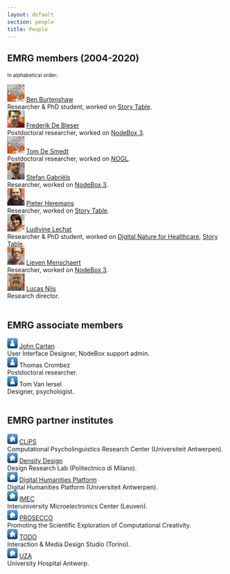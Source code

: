 ```yaml
---
layout: default
section: people
title: People
---
```


<h2>EMRG members (2004-2020)</h2>
<p><small>In alphabetical order:</small></p>

<div class="box">
	<img src="/media/people/blank-s.jpg" />
	<a href="ben-burtenshaw.html">Ben Burtenshaw</a><br>Researcher &amp; PhD student, worked on
	<a href="../projects/story-table.html" class="tag-project">Story Table</a>.
</div>

<div class="box">
	<img src="/media/people/frederik-s.jpg" />
	<a href="frederik-de-bleser.html">Frederik De Bleser</a><br>Postdoctoral researcher, worked on
	<a href="../software/nodebox-3.html" class="tag-software">NodeBox 3</a>.
</div>

<div class="box">
	<img src="/media/people/blank-s.jpg" />
	<a href="tom-de-smedt.html">Tom De Smedt</a><br>Postdoctoral researcher, worked on
	<a href="../software/nodebox-opengl.html" class="tag-software">NOGL</a>.
</div>

<div class="box">
	<img src="/media/people/stefan-s.jpg" />
	<a href="stefan-gabriels.html">Stefan Gabriëls</a><br>Researcher, worked on
	<a href="../software/nodebox-3.html" class="tag-software">NodeBox 3</a>.
</div>

<div class="box">
	<img src="/media/people/pieter-s.jpg" />
	<a href="pieter-heremans.html">Pieter Heremans</a><br>Researcher, worked on
	<a href="../projects/story-table.html" class="tag-project">Story Table</a>.
</div>

<div class="box">
	<img src="/media/people/ludivine-s.jpg" />
	<a href="ludivine-lechat.html">Ludivine Lechat</a><br>Researcher &amp; PhD student, worked on
	<a href="../projects/digital-nature-for-healthcare.html" class="tag-project">Digital Nature for Healthcare</a>,
	<a href="../projects/story-table.html" class="tag-project">Story Table</a>.
</div>

<div class="box">
	<img src="/media/people/lieven-s.jpg" />
	<a href="lieven-menschaert.html">Lieven Menschaert</a><br>Researcher, worked on
	<a href="../software/nodebox-3.html" class="tag-software">NodeBox 3</a>.
</div>

<div class="box">
	<img src="/media/people/lucas-s.jpg" />
	<a href="lucas-nijs.html">Lucas Nijs</a><br>Research director.
</div>

<br>
<h2>EMRG associate members</h2>

<div class="box">
	<img src="/media/img/avatar.png" />
	<a href="http://theappslab.com/author/john-cartan/">John Cartan</a>
	<br>User Interface Designer, NodeBox support admin.
</div>

<div class="box">
	<img src="/media/img/avatar.png" />
	Thomas Crombez
	<br>Postdoctoral researcher.
</div>

<div class="box">
	<img src="/media/img/avatar.png" />
	Tom Van Iersel
	<br>Designer, psychologist.
</div>

<br>
<h2>EMRG partner institutes</h2>

<div class="box">
	<img src="/media/img/home.png" />
	<a target="_blank" href="http://www.clips.ua.ac.be">CLiPS</a>
	<br>Computational Psycholinguistics Research Center (Universiteit Antwerpen).
</div>

<div class="box">
	<img src="/media/img/home.png" />
	<a target="_blank" href="http://www.densitydesign.org">Density Design</a>
	<br>Design Research Lab (Politectnico di Milano).
</div>

<div class="box">
	<img src="/media/img/home.png" />
	<a target="_blank" href="http://dighum.uantwerpen.be">Digital Humanities Platform</a>
	<br>Digital Humanities Platform (Universiteit Antwerpen).
</div>

<div class="box">
	<img src="/media/img/home.png" />
	<a target="_blank" href="http://www.imec.be">IMEC</a>
	<br>Interuniversity Microelectronics Center (Leuven).
</div>

<div class="box">
	<img src="/media/img/home.png" />
	<a target="_blank" href="http://prosecco-network.eu">PROSECCO</a>
	<br>Promoting the Scientific Exploration of Computational Creativity.
</div>

<div class="box">
	<img src="/media/img/home.png" />
	<a target="_blank" href="http://www.todo.to.it">TODO</a>
	<br>Interaction &amp; Media Design Studio (Torino).
</div>

<div class="box">
	<img src="/media/img/home.png" />
	<a target="_blank" href="http://www.uza.be">UZA</a>
	<br>University Hospital Antwerp.
</div>
